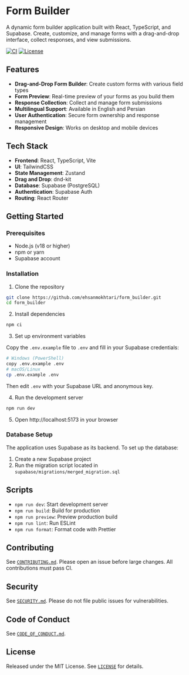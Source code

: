 # Form Builder

A dynamic form builder application built with React, TypeScript, and Supabase. Create, customize, and manage forms with a drag-and-drop interface, collect responses, and view submissions.

<p align="left">
  <a href="https://github.com/ehsanmokhtari/form_builder/actions"><img alt="CI" src="https://img.shields.io/github/actions/workflow/status/ehsanmokhtari/form_builder/ci.yml?branch=main"></a>
  <a href="https://github.com/ehsanmokhtari/form_builder/blob/main/LICENSE"><img alt="License" src="https://img.shields.io/badge/license-MIT-blue.svg"></a>
</p>

## Features

- **Drag-and-Drop Form Builder**: Create custom forms with various field types
- **Form Preview**: Real-time preview of your forms as you build them
- **Response Collection**: Collect and manage form submissions
- **Multilingual Support**: Available in English and Persian
- **User Authentication**: Secure form ownership and response management
- **Responsive Design**: Works on desktop and mobile devices

## Tech Stack

- **Frontend**: React, TypeScript, Vite
- **UI**: TailwindCSS
- **State Management**: Zustand
- **Drag and Drop**: dnd-kit
- **Database**: Supabase (PostgreSQL)
- **Authentication**: Supabase Auth
- **Routing**: React Router

## Getting Started

### Prerequisites

- Node.js (v18 or higher)
- npm or yarn
- Supabase account

### Installation

1. Clone the repository

```bash
git clone https://github.com/ehsanmokhtari/form_builder.git
cd form_builder
```

2. Install dependencies

```bash
npm ci
```

3. Set up environment variables

Copy the `.env.example` file to `.env` and fill in your Supabase credentials:

```bash
# Windows (PowerShell)
copy .env.example .env
# macOS/Linux
cp .env.example .env
```

Then edit `.env` with your Supabase URL and anonymous key.

4. Run the development server

```bash
npm run dev
```

5. Open http://localhost:5173 in your browser

### Database Setup

The application uses Supabase as its backend. To set up the database:

1. Create a new Supabase project
2. Run the migration script located in `supabase/migrations/merged_migration.sql`

## Scripts
- `npm run dev`: Start development server
- `npm run build`: Build for production
- `npm run preview`: Preview production build
- `npm run lint`: Run ESLint
- `npm run format`: Format code with Prettier

## Contributing
See [`CONTRIBUTING.md`](CONTRIBUTING.md). Please open an issue before large changes. All contributions must pass CI.

## Security
See [`SECURITY.md`](SECURITY.md). Please do not file public issues for vulnerabilities.

## Code of Conduct
See [`CODE_OF_CONDUCT.md`](CODE_OF_CONDUCT.md).

## License
Released under the MIT License. See [`LICENSE`](LICENSE) for details.